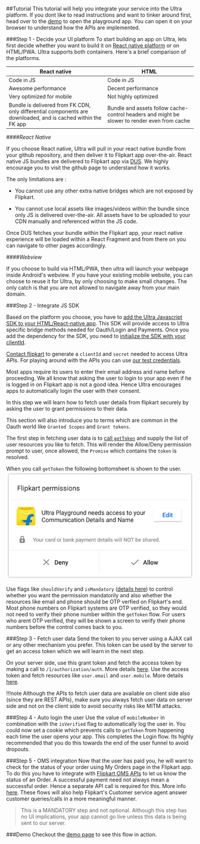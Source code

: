 ##Tutorial
This tutorial will help you integrate your service into the Ultra platform. If you dont like to read instructions and want to tinker around first, head over to the [demo](demo.md) to open the playground app. You can open it on your browser to understand how the APIs are implemented.

###Step 1 - Decide your UI platform
To start building an app on Ultra, lets first decide whether you want to build it on [React native platform](https://facebook.github.io/react-native/) or on HTML/PWA.
Ultra supports both containers. Here's a brief comparison of the platforms.

| **React native**          | **HTML**             |
|---------------------------|----------------------|
| Code in JS                | Code in JS           |
| Awesome performance       | Decent performance   |
| Very optimized for mobile | Not highly optimized |
| Bundle is delivered from FK CDN, only differential components are downloaded, and is cached within the FK app | Bundle and assets follow cache-control headers and might be slower to render even from cache | 

####*React Native*

If you choose React native, Ultra will pull in your react native bundle from your github repository, and then deliver it to Flipkart app over-the-air. React native JS bundles are delivered to Flipkart app via [DUS](https://github.com/Flipkart/DUS). We highly encourage you to visit the github page to understand how it works.

The only limitations are :

- You cannot use any other extra native bridges which are not exposed by Flipkart. 

- You cannot use local assets like images/videos within the bundle since only JS is delivered over-the-air. All assets have to be uploaded to your CDN manually and referenced within the JS code.

Once DUS fetches your bundle within the Flipkart app, your react native experience will be loaded within a React Fragment and from there on you can navigate to other pages accordingly.

####*Webview*

If you choose to build via HTML/PWA, then ultra will launch your webpage inside Android's webview. If you have your existing mobile website, you can choose to reuse it for Ultra, by only choosing to make small changes. The only catch is that you are not allowed to navigate away from your main domain.

###Step 2 - Integrate JS SDK

Based on the platform you choose, you have to [add the Ultra Javascript SDK to your HTML/React-native app](clients.md#step-1). This SDK will provide access to Ultra specific bridge methods needed for Oauth/Login and Payments. Once you add the dependency for the SDK, you need to [initialize the SDK with your clientId](clients.md#step-2).

[Contact flipkart](contact.md) to generate a `clientId` and `secret` needed to access Ultra APIs. For playing around with the APIs you can use [our test credentials](demo.md#test).

Most apps require its users to enter their email address and name before proceeding. We all know that asking the user to login to your app even if he is logged in on Flipkart app is not a good idea. Hence Ultra encourages apps to automatically login the user with their consent.

In this step we will learn how to fetch user details from flipkart securely by asking the user to grant permissions to their data.

This section will also introduce you to terms which are common in the Oauth world like `Granted Scopes`  and `Grant tokens`.

The first step in fetching user data is to [call `getToken`](clients.md#permissions-module) and supply the list of user resources you like to fetch. This will render the Allow/Deny permission prompt to user, once allowed, the `Promise` which contains the `token` is resolved.

When you call `getToken` the following bottomsheet is shown to the user.
![Permission prompt](img/permissions.png)

Use flags like `shouldVerify` and `isMandatory` ([details here](clients.md#permissions-module)) to control whether you want the permission mandatorily and also whether the resources like email and phone should be OTP verfied on Flipkart's end. Most phone numbers on Flipkart systems are OTP verified, so they would not need to verify their phone number within the `getToken` flow. For users who arent OTP verified, they will be shown a screen to verify their phone numbers before the control comes back to you. 

###Step 3 - Fetch user data
Send the token to you server using a AJAX call or any other mechanism you prefer. This token can be used by the server to get an access token which we will learn in the next step.

On your server side, use this grant token and fetch the access token by making a call to `/1/authorization/auth`. More details [here](backend.md#access-token-flow).
Use the access token and fetch resources like `user.email` and `user.mobile`. More details [here](backend.md#resource-fetching-flow).


!!!note 
	Although the APIs to fetch user data are available on client side also (since they are REST APIs), make sure you always fetch user data on server side and not on the client side to avoid security risks like MITM attacks.

###Step 4 - Auto login the user
Use the value of `mobileNumber` in combination with the `isVerified` flag to automatically log the user in. You could now set a cookie which prevents calls to `getToken` from happening each time the user opens your app. This completes the Login flow. Its highly recommended that you do this towards the end of the user funnel to avoid dropouts.

###Step 5 - OMS integration
Now that the user has paid you, he will want to check for the status of your order using My Orders page in the Flipkart app.
To do this you have to integrate with [Flipkart OMS APIs](oms.md) to let us know the status of an Order. A successful payment need not always mean a successful order. Hence a separate API call is required for this. More info [here](oms.md). These flows will also help Flipkart's Customer service agent answer customer queries/calls in a more meaningful manner.

>This is a MANDATORY step and not optional. Although this step has no UI implications, your app cannot go live unless this data is being sent to our server.

###Demo
Checkout the [demo page](demo.md) to see this flow in action.

